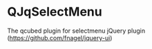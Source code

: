 QJqSelectMenu
=============

The qcubed plugin for selectmenu jQuery plugin (https://github.com/fnagel/jquery-ui)
